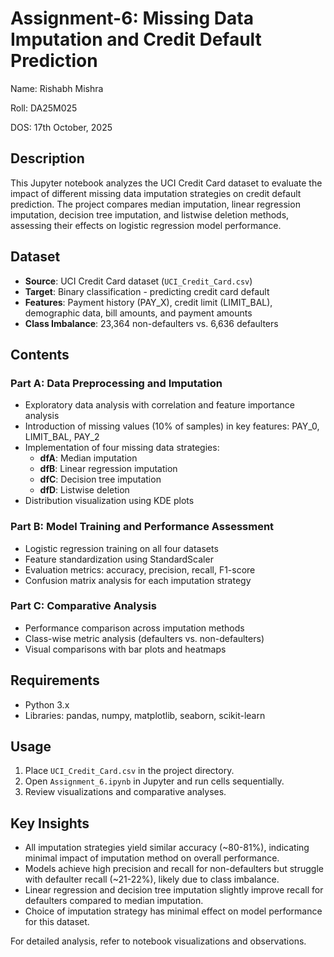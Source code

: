 # Assignment-6: Missing Data Imputation and Credit Default Prediction

Name: Rishabh Mishra

Roll: DA25M025

DOS: 17th October, 2025

## Description
This Jupyter notebook analyzes the UCI Credit Card dataset to evaluate the impact of different missing data imputation strategies on credit default prediction. The project compares median imputation, linear regression imputation, decision tree imputation, and listwise deletion methods, assessing their effects on logistic regression model performance.

## Dataset
- **Source**: UCI Credit Card dataset (`UCI_Credit_Card.csv`)
- **Target**: Binary classification - predicting credit card default
- **Features**: Payment history (PAY_X), credit limit (LIMIT_BAL), demographic data, bill amounts, and payment amounts
- **Class Imbalance**: 23,364 non-defaulters vs. 6,636 defaulters

## Contents
### Part A: Data Preprocessing and Imputation
- Exploratory data analysis with correlation and feature importance analysis
- Introduction of missing values (10% of samples) in key features: PAY_0, LIMIT_BAL, PAY_2
- Implementation of four missing data strategies:
  - **dfA**: Median imputation
  - **dfB**: Linear regression imputation
  - **dfC**: Decision tree imputation
  - **dfD**: Listwise deletion
- Distribution visualization using KDE plots

### Part B: Model Training and Performance Assessment
- Logistic regression training on all four datasets
- Feature standardization using StandardScaler
- Evaluation metrics: accuracy, precision, recall, F1-score
- Confusion matrix analysis for each imputation strategy

### Part C: Comparative Analysis
- Performance comparison across imputation methods
- Class-wise metric analysis (defaulters vs. non-defaulters)
- Visual comparisons with bar plots and heatmaps

## Requirements
- Python 3.x
- Libraries: pandas, numpy, matplotlib, seaborn, scikit-learn

## Usage
1. Place `UCI_Credit_Card.csv` in the project directory.
2. Open `Assignment_6.ipynb` in Jupyter and run cells sequentially.
3. Review visualizations and comparative analyses.

## Key Insights
- All imputation strategies yield similar accuracy (~80-81%), indicating minimal impact of imputation method on overall performance.
- Models achieve high precision and recall for non-defaulters but struggle with defaulter recall (~21-22%), likely due to class imbalance.
- Linear regression and decision tree imputation slightly improve recall for defaulters compared to median imputation.
- Choice of imputation strategy has minimal effect on model performance for this dataset.

For detailed analysis, refer to notebook visualizations and observations.

